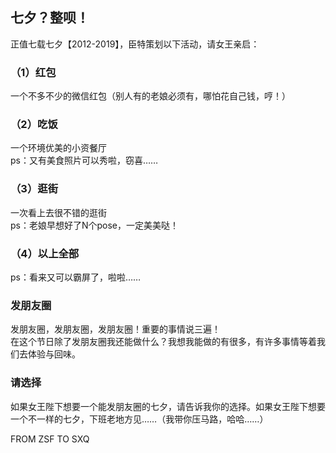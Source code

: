 ## 七夕？整呗！

正值七载七夕【2012-2019】，臣特策划以下活动，请女王亲启：

### （1）红包
一个不多不少的微信红包（别人有的老娘必须有，哪怕花自己钱，哼！）

### （2）吃饭
一个环境优美的小资餐厅  <br>
ps：又有美食照片可以秀啦，窃喜……

### （3）逛街
一次看上去很不错的逛街  <br>
ps：老娘早想好了N个pose，一定美美哒！

### （4）以上全部
ps：看来又可以霸屏了，啦啦……

### 发朋友圈
发朋友圈，发朋友圈，发朋友圈！重要的事情说三遍！  <br>
在这个节日除了发朋友圈我还能做什么？我想我能做的有很多，有许多事情等着我们去体验与回味。


### 请选择
如果女王陛下想要一个能发朋友圈的七夕，请告诉我你的选择。如果女王陛下想要一个不一样的七夕，下班老地方见……（我带你压马路，哈哈……）

FROM ZSF TO SXQ
